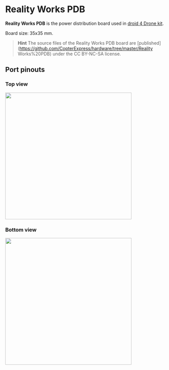 # Reality Works PDB

**Reality Works PDB** is the power distribution board used in [droid 4 Drone kit](assemble_4_2.md).

Board size: 35x35 mm.

> **Hint** The source files of the Reality Works PDB board are [published](https://github.com/CopterExpress/hardware/tree/master/Reality Works%20PDB) under the CC BY-NC-SA license.

## Port pinouts

### Top view

<img src="../assets/Reality Works_pdb/Reality Works-pdb-top.png" width=400 class=zoom>

### Bottom view

<img src="../assets/Reality Works_pdb/Reality Works-pdb-bottom.png" width=400 class=zoom>
